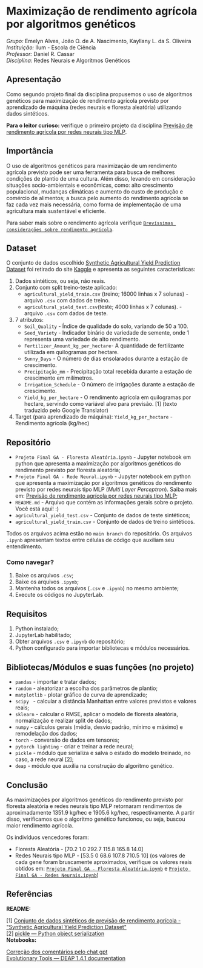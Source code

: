 # Maximização de rendimento agrícola por algoritmos genéticos
*Grupo:* Emelyn Alves, João O. de A. Nascimento, Kayllany L. da S. Oliveira
<br>
*Instituição:* Ilum - Escola de Ciência 
<br>
*Professor:* Daniel R. Cassar
<br>
*Disciplina:* Redes Neurais e Algoritmos Genéticos

## Apresentação 
Como segundo projeto final da disciplina propusemos o uso de algoritmos genéticos para maximização de rendimento agrícola previsto por aprendizado de máquina (redes neurais e floresta aleatória) utilizando dados sintéticos.

**Para o leitor curioso:** verifique o primeiro projeto da disciplina [Previsão de rendimento agrícola por redes neurais tipo MLP](https://github.com/Joao-otavio04/Projeto_Final_Redes_Neurais/blob/main/README.md). 

## Importância 
O uso de algoritmos genéticos para maximização de um rendimento agrícola previsto pode ser uma ferramenta para busca de melhores condições de plantio de uma cultura. Além disso, levando em consideração situações socio-ambientais e econômicas, como: alto crescimento populacional, mudanças climáticas e aumento do custo de produção e comércio de alimentos; a busca pelo aumento do rendimento agrícola se faz cada vez mais necessária, como forma de implementação de uma agricultura mais sustentável e eficiente. 

Para saber mais sobre o rendimento agrícola verifique [`Brevíssimas considerações sobre rendimento agrícola`](https://github.com/Joao-otavio04/Projeto_Final_Redes_Neurais/blob/main/README.md#brev%C3%ADssimas-considera%C3%A7%C3%B5es-sobre-rendimento-agr%C3%ADcola). 

## Dataset 
O conjunto de dados escolhido [Synthetic Agricultural Yield Prediction Dataset](https://www.kaggle.com/datasets/blueloki/synthetic-agricultural-yield-prediction-dataset/data) foi retirado do site [Kaggle](https://www.kaggle.com/) e apresenta as seguintes características: 

1. Dados sintéticos, ou seja, não reais.
2. Conjunto com split treino-teste aplicado:
   * `agricultural_yield_train.csv` (treino; 16000 linhas x 7 solunas) - arquivo `.csv` com dados de treino. 
   * `agricultural_yield_test.csv`(teste; 4000 linhas x 7 colunas). - arquivo `.csv` com dados de teste. 
3. 7 atributos:
   * `Soil_Quality` - Índice de qualidade do solo, variando de 50 a 100.
   * `Seed_Variety` -  Indicador binário de variedade de semente, onde 1 representa uma variedade de alto rendimento.
   * `Fertilizer_Amount_kg_per_hectare`- A quantidade de fertilizante utilizada em quilogramas por hectare.
   * `Sunny_Days` - O número de dias ensolarados durante a estação de crescimento.
   * `Precipitação_mm` - Precipitação total recebida durante a estação de crescimento em milímetros.
   * `Irrigation_Schedule` - O número de irrigações durante a estação de crescimento.
   * `Yield_kg_per_hectare` - O rendimento agrícola em quilogramas por hectare, servindo como variável alvo para previsão. [1] (texto traduzido pelo Google Translator)
4. Target (para aprendizado de máquina): `Yield_kg_per_hectare` - Rendimento agrícola (kg/hec)
   
## Repositório 
* `Projeto Final GA - Floresta Aleatória.ipynb` - Jupyter notebook em python que apresenta a maximização por algoritmos genéticos do rendimento previsto por floresta aleatória;
* `Projeto Final GA - Rede Neural.ipynb` - Jupyter notebook em python que apresenta a maximização por algoritmos genéticos do rendimento previsto por redes neurais tipo MLP (_Multi Layer Perceptron_). Saiba mais em: [Previsão de rendimento agrícola por redes neurais tipo MLP](https://github.com/Joao-otavio04/Projeto_Final_Redes_Neurais/blob/main/README.md);
* `README.md` - Arquivo que contém as informações gerais sobre o projeto. Você está aqui! :)
* `agricultural_yield_test.csv` - Conjunto de dados de teste sintéticos;
* `agricultural_yield_train.csv` - Conjunto de dados de treino sintéticos.

Todos os arquivos acima estão no `main branch` do repositório.
Os arquivos `.ipynb` apresentam textos entre células de código que auxiliam seu entendimento. 

### Como navegar?
1. Baixe os arquivos `.csv`;
2. Baixe os arquivos `.ipynb`;
3. Mantenha todos os arquivos (`.csv` e `.ipynb`) no mesmo ambiente; 
4. Execute os códigos no JupyterLab.

## Requisitos 
1. Python instalado;
2. JupyterLab habilitado;
3. Obter arquivos `.csv` e `.ipynb` do repositório;
4. Python configurado para importar bibliotecas e módulos necessários.

## Bibliotecas/Módulos e suas funções (no projeto)
* `pandas` - importar e tratar dados;
* `random` - aleatorizar a escolha dos parâmetros de plantio;
* `matplotlib` - plotar gráfico de curva de aprendizado;
* `scipy ` - calcular a distância Manhattan entre valores previstos e valores reais;
* `sklearn` - calcular o RMSE, aplicar o modelo de floresta aleatória, normalização e realizar split de dados;
* `numpy` - cálculos gerais (média, desvio padrão, mínimo e máximo) e remodelação dos dados;
* `torch` - conversão de dados em tensores;
* `pytorch lighting` - criar e treinar a rede neural;
* `pickle` - módulo que serializa e salva o estado do modelo treinado, no caso, a rede neural [2];
* `deap` - módulo que auxilia na construção do algoritmo genético.

## Conclusão 
As maximizações por algoritmos genéticos do rendimento previsto por floresta aleatória e redes neurais tipo MLP retornaram rendimentos de aproximadamente 1351.9 kg/hec e 1905.6 kg/hec, respectivamente. A partir disso, verificamos que o algoritmo genético funcionou, ou seja, buscou maior rendimento agrícola.  

Os indivíduos vencedores foram: 
* Floresta Aleatória - [70.2 1.0 292.7 115.8 165.8 14.0]
* Redes Neurais tipo MLP - [53.5 0 68.6 107.8 710.5 10]
(os valores de cada gene foram bruscamente aproximados, verifique os valores reais obtidos em: [`Projeto Final GA - Floresta Aleatória.ipynb`](https://github.com/emelyn23017/projeto.final_alg.geneticos/blob/main/Projeto%20Final%20GA%20-%20Floresta%20Aleat%C3%B3ria.ipynb) e [`Projeto Final GA - Redes Neurais.ipynb`](https://github.com/emelyn23017/projeto.final_alg.geneticos/blob/main/Projeto%20Final%20GA%20-%20Rede%20Neural.ipynb))

## Referências 

**README:**

[1] [Conjunto de dados sintéticos de previsão de rendimento agrícola - "Synthetic Agricultural Yield Prediction Dataset"](https://www.kaggle.com/datasets/blueloki/synthetic-agricultural-yield-prediction-dataset/data)
<br>
[2] [pickle — Python object serialization](https://docs.python.org/3/library/pickle.html)
<br>
**Notebooks:**

[Correção dos comentários pelo chat gpt](https://chatgpt.com/share/10d26082-5f91-4ba4-a995-a28e0dd37d2e)
<br>
[Evolutionary Tools — DEAP 1.4.1 documentation](https://deap.readthedocs.io/en/master/api/tools.html#deap.tools.cxUniform)
